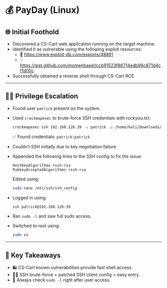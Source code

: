 # 💰 PayDay (Linux)

## 🌐 Initial Foothold

- Discovered a CS-Cart web application running on the target machine.
- Identified it as vulnerable using the following exploit resources:
  - 📄 https://www.exploit-db.com/exploits/48891
  - 💡 https://gist.github.com/momenbasel/ccb91523f86714edb96c871d4cf1d05c
- Successfully obtained a reverse shell through CS-Cart RCE.

---

## 🧑‍💻 Privilege Escalation

- Found user `patrick` present on the system.
- Used `crackmapexec` to brute-force SSH credentials with rockyou.txt:
  ```bash
  crackmapexec ssh 192.168.126.39 -u patrick -p /home/kali/Downloads/rockyou.txt
  ```
  ✅ Found credentials: `patrick:patrick`

- Couldn’t SSH initially due to key negotiation failure.
- Appended the following lines to the SSH config to fix the issue:
  ```
  HostKeyAlgorithms +ssh-rsa
  PubkeyAcceptedAlgorithms +ssh-rsa
  ```
  Edited using:
  ```bash
  sudo nano /etc/ssh/ssh_config
  ```

- Logged in using:
  ```bash
  ssh patrick@192.168.126.39
  ```

- Ran `sudo -l` and saw full sudo access.
- Switched to root using:
  ```bash
  sudo su
  ```

---

## 🧠 Key Takeaways

- 🛍️ CS-Cart known vulnerabilities provide fast shell access.
- 🧑‍💻 SSH brute-force + patched SSH client config = easy entry.
- 🔐 Always check `sudo -l` right after user access.